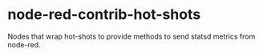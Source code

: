 # node-red-contrib-hot-shots

Nodes that wrap hot-shots to provide methods to send statsd metrics from node-red.

